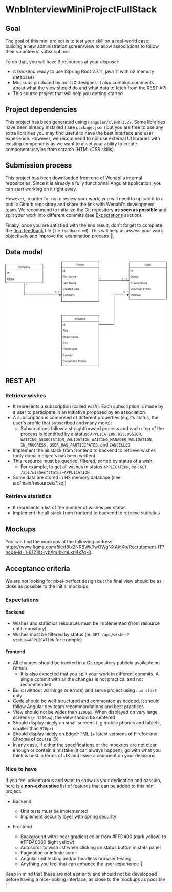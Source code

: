 # WnbInterviewMiniProjectFullStack 

## Goal

The goal of this mini project is to test your skill on a real-world case: building a new administration screen/view to
allow
associations to follow their volunteers' subscriptions.

To do that, you will have 3 resources at your disposal:

- A backend ready to use (Spring Boot 2.7.11, java 11 with h2 memory database) 
- Mockups produced by our UX designer. It also contains comments about what the view should do and what data to fetch
  from the REST API
- This source project that will help you getting started

## Project dependencies

This project has been generated using `@angular/cli@8.3.22`. Some librairies have been already installed (
see `package.json`) but you are free to use any extra librairies you may find useful to have the best interface and user
experience. However, we recommend to not use external UI libraries with existing components as we want to asset your
ability to create components/styles from scratch (HTML/CSS skills).

## Submission process

This project has been downloaded from one of Wenabi's internal repositories. Since it is already a fully functionnal
Angular application, you can start working on it right away.

However, in order for us to review your work, you will need to upload it to a public Github repository and share the
link with Wenabi's development team. We recommend to initialize the Git repository **as soon as possible** and split
your work into different commits (see [Expectations](#expectations) section).

Finally, once you are satisfied with the end result, don't forget to complete the [final feedback](feedback.md) file (
i.e `feedback.md`). This will help us assess your work objectively and improve the examination process 🙏.

## Data model
![Here the data model diagram](./readme/data_model.png)

## REST API

### Retrieve wishes

- It represents a subscription (called _wish_). Each subscription is made by a user to participate in an initiative
  proposed by an association.
- A subscription is composed of different properties (e.g its status, the user's profile that subscribed and many more):
    - Subscriptions follow a straightforward process and each step of the process is identified by a
      status: `APPLICATION`, `DISCUSSION`, `WAITING_ASSOCIATION_VALIDATION`, `WAITING_MANAGER_VALIDATION`, `IN_PROGRESS`
      , `USER_HAS_PARTICIPATED`, and `CANCELLED`
- Implement the all stack from frontend to backend to retrieve wishes (only domain objects has been written)
- This resource must be queried, filtered, sorted by status of a wish:
    - For example, to get all wishes in status `APPLICATION`, call `GET /api/wishes?status=APPLICATION`.
- Some data are stored in H2 memory database (see src/main/resources/*.sql)

### Retrieve statistics

- It represents a list of the number of wishes per status.
- Implement the all stack from frontend to backend to retrieve statistics

## Mockups

You can find the mockups at the following
address: https://www.figma.com/file/f8Ix2NRBWk9wOWgNXAloXb/Recrutement-IT?node-id=1-8121&t=ybXm1hkmLkrl4k7q-0.

## Acceptance criteria

We are not looking for pixel-perfect design but the final view should be as close as possible to the initial mockups.

### Expectations

#### Backend
- Wishes and statistics resources must be implemented (from resource until repository)
- Wishes must be filtered by status (ie: `GET /api/wishes?status=APPLICATION` for example)

#### Frontend
- All changes should be tracked in a Git repository publicly available on Github.
    - It is also expected that you split your work in different commits. A single commit with all the changes is not
      practical and not recommended
- Build (without warnings or errors) and serve project using `npm start` only
- Code should be well-structured and commented as needed. It should follow Angular dev team recommandations and best
  practices
- View should not be wider than `1200px`. When displayed on very large screens (`> 1200px`), the view should be centered
- Should display nicely on small screens (i.g mobile phones and tablets, smaller than `978px`)
- Should display nicely on EdgeHTML (+ latest versions of Firefox and Chrome of course 😉)
- In any case, if either the specifications or the mockups are not clear enough or contain a mistake (it can always
  happen),
  go with what you think is best in terms of UX and leave a comment on your decisions


### Nice to have

If you feel adventurous and want to show us your dedication and passion, here is a **non-exhaustive** list of features
that can
be added to this mini project:

- Backend
  - Unit tests must be implemented
  - Implement Security layer with spring security
  
- Frontend
  - Background with linear gradient color from #FFD400 (dark yellow) to #FFD40080 (light yellow)
  - Autoscroll to wish list when clicking on status button in stats panel
  - Pagination or infinite scroll
  - Angular unit testing and/or headless browser testing
  - Anything you feel that can enhance the user experience 🚀

Keep in mind that these are not a priority and should not be developped before having a nice-looking interface, as close
to the mockups as possible !

